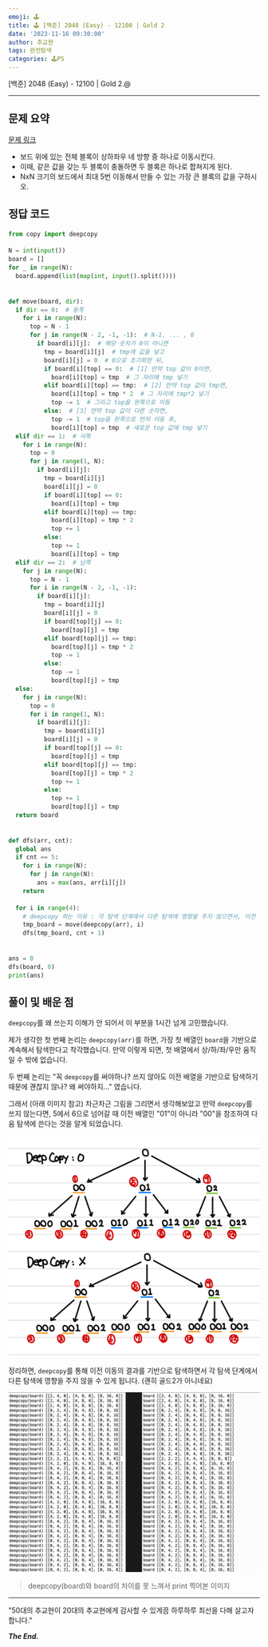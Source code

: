 ```yaml
---
emoji: 🕹️
title: 🕹️ [백준] 2048 (Easy) - 12100 | Gold 2
date: '2023-11-16 09:30:00'
author: 추교현
tags: 완전탐색
categories: 🕹️PS
---
```


[백준] 2048 (Easy) - 12100 | Gold 2.@

---

## 문제 요약

[문제 링크](https://www.acmicpc.net/problem/12100)

- 보드 위에 있는 전체 블록이 상하좌우 네 방향 중 하나로 이동시킨다.
- 이때, 같은 값을 갖는 두 블록이 충돌하면 두 블록은 하나로 합쳐지게 된다.
- NxN 크기의 보드에서 최대 5번 이동해서 만들 수 있는 가장 큰 블록의 값을 구하시오.

## 정답 코드

```python
from copy import deepcopy

N = int(input())
board = []
for _ in range(N):
  board.append(list(map(int, input().split())))


def move(board, dir):
  if dir == 0:  # 동쪽
    for i in range(N):
      top = N - 1
      for j in range(N - 2, -1, -1):  # N-1, ... , 0
        if board[i][j]:  # 해당 숫자가 0이 아니면
          tmp = board[i][j]  # tmp에 값을 넣고
          board[i][j] = 0  # 0으로 초기화한 뒤,
          if board[i][top] == 0:  # [1] 만약 top 값이 0이면,
            board[i][top] = tmp  # 그 자리에 tmp 넣기
          elif board[i][top] == tmp:  # [2] 만약 top 값이 tmp면,
            board[i][top] = tmp * 2  # 그 자리에 tmp*2 넣기
            top -= 1  # 그리고 top을 왼쪽으로 이동
          else:  # [3] 만약 top 값이 다른 숫자면,
            top -= 1  # top을 왼쪽으로 먼저 이동 후,
            board[i][top] = tmp  # 새로운 top 값에 tmp 넣기
  elif dir == 1:  # 서쪽
    for i in range(N):
      top = 0
      for j in range(1, N):
        if board[i][j]:
          tmp = board[i][j]
          board[i][j] = 0
          if board[i][top] == 0:
            board[i][top] = tmp
          elif board[i][top] == tmp:
            board[i][top] = tmp * 2
            top += 1
          else:
            top += 1
            board[i][top] = tmp
  elif dir == 2:  # 남쪽
    for j in range(N):
      top = N - 1
      for i in range(N - 2, -1, -1):
        if board[i][j]:
          tmp = board[i][j]
          board[i][j] = 0
          if board[top][j] == 0:
            board[top][j] = tmp
          elif board[top][j] == tmp:
            board[top][j] = tmp * 2
            top -= 1
          else:
            top -= 1
            board[top][j] = tmp
  else:
    for j in range(N):
      top = 0
      for i in range(1, N):
        if board[i][j]:
          tmp = board[i][j]
          board[i][j] = 0
          if board[top][j] == 0:
            board[top][j] = tmp
          elif board[top][j] == tmp:
            board[top][j] = tmp * 2
            top += 1
          else:
            top += 1
            board[top][j] = tmp
  return board


def dfs(arr, cnt):
  global ans
  if cnt == 5:
    for i in range(N):
      for j in range(N):
        ans = max(ans, arr[i][j])
    return

  for i in range(4):
    # deepcopy 하는 이유 : 각 탐색 단계에서 다른 탐색에 영향을 주지 않으면서, 이전 이동의 결과를 기반으로 탐색 가능
    tmp_board = move(deepcopy(arr), i)
    dfs(tmp_board, cnt + 1)


ans = 0
dfs(board, 0)
print(ans)
```

## 풀이 및 배운 점

`deepcopy`를 왜 쓰는지 이해가 안 되어서 이 부분을 1시간 넘게 고민했습니다.

제가 생각한 첫 번째 논리는 `deepcopy(arr)`를 하면, 가장 첫 배열인 `board`을 기반으로 계속해서 탐색한다고 착각했습니다. 만약 이렇게 되면, 첫 배열에서 상/하/좌/우만 움직일 수 밖에 없습니다.

두 번째 논리는 "꼭 `deepcopy`를 써야하나? 쓰지 않아도 이전 배열을 기반으로 탐색하기 때문에 괜찮지 않나? 왜 써야하지..." 였습니다.

그래서 (아래 이미지 참고) 차근차근 그림을 그리면서 생각해보았고 만약 `deepcopy`를 쓰지 않는다면, 5에서 6으로 넘어갈 때 이전 배열인 "01"이 아니라 "00"을 참조하여 다음 탐색에 쓴다는 것을 알게 되었습니다.

![boj-12100-1.jpeg](boj-12100-1.jpeg)

정리하면, `deepcopy`를 통해 이전 이동의 결과를 기반으로 탐색하면서 각 탐색 단계에서 다른 탐색에 영향을 주지 않을 수 있게 됩니다. (괜히 골드2가 아니네요)

![boj-12100-2.png](boj-12100-2.png)

> deepcopy(board)와 board의 차이를 못 느껴서 print 찍어본 이미지

---

"50대의 추교현이 20대의 추교현에게 감사할 수 있게끔 하루하루 최선을 다해 살고자 합니다."

**_The End._**
